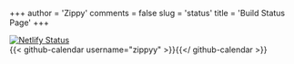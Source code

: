 +++
author = 'Zippy'
comments = false
slug = 'status'
title = 'Build Status Page'
+++

[![Netlify Status](https://api.netlify.com/api/v1/badges/465a6cb8-7dcd-4672-8003-651ad9c72cc1/deploy-status)](https://app.netlify.com/sites/techrelayblog/deploys)
<br>
{{< github-calendar username="zippyy" >}}{{</ github-calendar >}}
